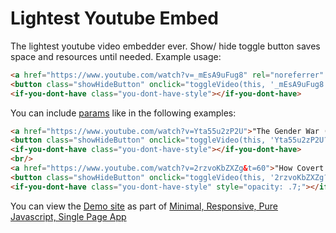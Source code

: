 # Lightest Youtube Embed
The lightest youtube video embedder ever. Show/ hide toggle button saves space and resources until needed.
Example usage:
```html
<a href="https://www.youtube.com/watch?v=_mEsA9uFug8" rel="noreferrer" target="_blank">"Astropilot - Weightless Mind"</a>
<button class="showHideButton" onclick="toggleVideo(this, '_mEsA9uFug8')">Show/Hide</button>
<if-you-dont-have class="you-dont-have-style"></if-you-dont-have>
```

You can include [params](https://developers.google.com/youtube/player_parameters#Parameters) like in the following examples:
```html
<a href="https://www.youtube.com/watch?v=Yta55u2zP2U">"The Gender War (Könskriget), pt1 [1/6] English subs (click CC)"</a>
<button class="showHideButton" onclick="toggleVideo(this, 'Yta55u2zP2U?cc_lang_pref=en&cc_load_policy=1')">Show/Hide</button>
<if-you-dont-have class="you-dont-have-style"></if-you-dont-have>
<br/>
<a href="https://www.youtube.com/watch?v=2rzvoKbZXZg&t=60">"How Covert Narcissists Brain Wash Their Victims"</a>
<button class="showHideButton" onclick="toggleVideo(this, '2rzvoKbZXZg?start=60')">Show/Hide</button>
<if-you-dont-have class="you-dont-have-style" style="opacity: .7;"></if-you-dont-have>
```
You can view the [Demo site](https://y0.netlify.app/) as part of [Minimal, Responsive, Pure Javascript, Single Page App](https://github.com/i1li/i)

